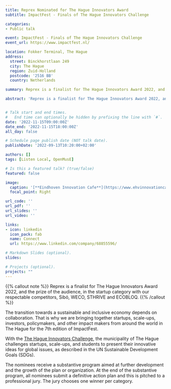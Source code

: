 ```yaml
---
title: Reprex Nominated for The Hague Innovators Award
subtitle: ImpactFest - Finals of The Hague Innovators Challenge

categories:
- Public talk

event: ImpactFest - Finals of The Hague Innovators Challenge
event_url: https://www.impactfest.nl/

location: Fokker Terminal, The Hague
address:
  street: Binckhorstlaan 249
  city: The Hague
  region: Zuid-Holland
  postcode: '2516 BB'
  country: Netherlands

summary: Reprex is a finalist for The Hague Innovators Award 2022, and the prize of the audience, in the startup category with our respectable competitors, Sibö, WECO, STHRIVE and ECOBLOQ.

abstract: 'Reprex is a finalist for The Hague Innovators Award 2022, and the prize of the audience, in the startup category with our respectable competitors, Sibö, WECO, STHRIVE and ECOBLOQ.'


# Talk start and end times.
#   End time can optionally be hidden by prefixing the line with `#`.
date: '2022-11-15T09:00:00Z'
date_end: '2022-11-15T18:00:00Z'
all_day: false

# Schedule page publish date (NOT talk date).
publishDate: '2022-09-13T10:20:00+02:00'

authors: []
tags: [Listen Local, OpenMusE]

# Is this a featured talk? (true/false)
featured: false

image:
  caption: '[**Eindhoven Innovation Cafe**](https://www.ehvinnovationcafe.org/)'
  focal_point: Right

url_code: ''
url_pdf: ''
url_slides: ''
url_video: ''

links:
- icon: linkedin
  icon_pack: fab
  name: Connect
  url: https://www.linkedin.com/company/68855596/

# Markdown Slides (optional).
slides:

# Projects (optional).
projects: ""
---
```


{{% callout note %}}
Reprex is a finalist for The Hague Innovators Award 2022, and the prize of the audience, in the startup category with our respectable competitors, Sibö, WECO, STHRIVE and ECOBLOQ.
{{% /callout %}}

The transition towards a sustainable and inclusive economy depends on collaboration. That is why we are bringing together startups, scale-ups, investors, policymakers, and other impact makers from around the world in The Hague for the 7th edition of ImpactFest.

With the [The Hague Innovators Challenge](https://www.impactcity.nl/en/service/the-hague-innovators-challenge/), the municipality of The Hague challenges startups, scale-ups, and students to present their innovative ideas for global issues, as described in the UN Sustainable Development Goals (SDGs).

The nominees receive a substantive program aimed at further development and the growth of the plan or organization. At the end of the substantive program, all nominees submit a definitive action plan and this is pitched to a professional jury. The jury chooses one winner per category.
